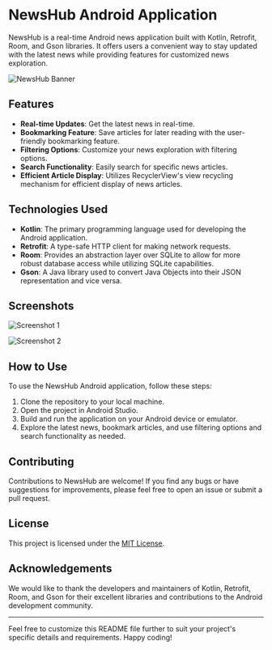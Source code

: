 # NewsHub Android Application

NewsHub is a real-time Android news application built with Kotlin, Retrofit, Room, and Gson libraries. It offers users a convenient way to stay updated with the latest news while providing features for customized news exploration.

![NewsHub Banner](https://github.com/abhayjoshi201/NewsApp/assets/105213625/4b2cbe5d-fbc5-4123-9712-af6e52b63f24)


## Features
- **Real-time Updates**: Get the latest news in real-time.
- **Bookmarking Feature**: Save articles for later reading with the user-friendly bookmarking feature.
- **Filtering Options**: Customize your news exploration with filtering options.
- **Search Functionality**: Easily search for specific news articles.
- **Efficient Article Display**: Utilizes RecyclerView's view recycling mechanism for efficient display of news articles.

## Technologies Used

- **Kotlin**: The primary programming language used for developing the Android application.
- **Retrofit**: A type-safe HTTP client for making network requests.
- **Room**: Provides an abstraction layer over SQLite to allow for more robust database access while utilizing SQLite capabilities.
- **Gson**: A Java library used to convert Java Objects into their JSON representation and vice versa.

## Screenshots

![Screenshot 1](https://github.com/abhayjoshi201/NewsApp/assets/105213625/screenshot1.png)

![Screenshot 2](https://github.com/abhayjoshi201/NewsApp/assets/105213625/screenshot2.png)

## How to Use

To use the NewsHub Android application, follow these steps:

1. Clone the repository to your local machine.
2. Open the project in Android Studio.
3. Build and run the application on your Android device or emulator.
4. Explore the latest news, bookmark articles, and use filtering options and search functionality as needed.

## Contributing

Contributions to NewsHub are welcome! If you find any bugs or have suggestions for improvements, please feel free to open an issue or submit a pull request.

## License

This project is licensed under the [MIT License](LICENSE).

## Acknowledgements

We would like to thank the developers and maintainers of Kotlin, Retrofit, Room, and Gson for their excellent libraries and contributions to the Android development community.

---

Feel free to customize this README file further to suit your project's specific details and requirements. Happy coding!
